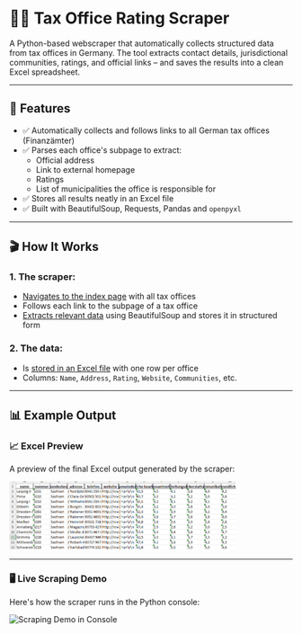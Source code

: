 # 🕵️‍♂️ Tax Office Rating Scraper

A Python-based webscraper that automatically collects structured data from tax offices in Germany. The tool extracts contact details, jurisdictional communities, ratings, and official links – and saves the results into a clean Excel spreadsheet.

---

## 🚀 Features

- ✅ Automatically collects and follows links to all German tax offices (Finanzämter)
- ✅ Parses each office's subpage to extract:
  - Official address  
  - Link to external homepage  
  - Ratings   
  - List of municipalities the office is responsible for
- ✅ Stores all results neatly in an Excel file 
- ✅ Built with BeautifulSoup, Requests, Pandas and `openpyxl`

---

## 🎬 How It Works

### 1. The scraper:
- [Navigates to the index page](https://github.com/timbirkert/web_scraper---tax_office_rating/blob/main/code/main.py) with all tax offices  
- Follows each link to the subpage of a tax office  
- [Extracts relevant data](https://github.com/timbirkert/web_scraper---tax_office_rating/blob/main/code/finanzamtseite_infos2.py) using BeautifulSoup and stores it in structured form

### 2. The data:
- Is [stored in an Excel file](https://github.com/timbirkert/web_scraper---tax_office_rating/blob/main/code/liste_in%20_excel.py) with one row per office  
- Columns: `Name`, `Address`, `Rating`, `Website`, `Communities`, etc.

---

## 📊 Example Output

### 📈 Excel Preview  
A preview of the final Excel output generated by the scraper:

<p>
  <img src="pictures/Screenshot (130).png" alt="Excel Output" width="80%">
</p>

---

### 🖥️ Live Scraping Demo  
Here's how the scraper runs in the Python console:

<p>
  <img src="console_gif.gif" alt="Scraping Demo in Console" width="80%">
</p>




